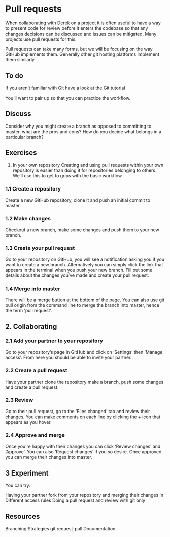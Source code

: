 # Pull requests
When collaborating with Derek on a project it is often useful to have a way to present code for review before it enters the codebase so that any changes decisions can be discussed and issues can be mitigated. Many projects use pull requests for this.

Pull requests can take many forms, but we will be focusing on the way GitHub implements them. Generally other git hosting platforms implement them similarly.

## To do
If you aren’t familiar with Git have a look at the Git tutorial

You’ll want to pair up so that you can practice the workflow.

## Discuss
Consider why you might create a branch as opposed to committing to master, what are the pros and cons? How do you decide what belongs in a particular branch?

## Exercises
1. In your own repository
Creating and using pull requests within your own repository is easier than doing it for repositories belonging to others. We’ll use this to get to grips with the basic workflow.

### 1.1 Create a repository
Create a new GitHub repository, clone it and push an initial commit to master.

### 1.2 Make changes
Checkout a new branch, make some changes and push them to your new branch.

### 1.3 Create your pull request
Go to your repository on GitHub, you will see a notification asking you if you want to create a new branch.
Alternatively you can simply click the link that appears in the terminal when you push your new branch.
Fill out some details about the changes you’ve made and create your pull request.

### 1.4 Merge into master
There will be a merge button at the bottom of the page. You can also use git pull origin <branchname> from the command line to merge the branch into master, hence the term ‘pull request’.

## 2. Collaborating
### 2.1 Add your partner to your repository
Go to your repository’s page in GitHub and click on ‘Settings’ then ‘Manage access’. From here you should be able to invite your partner.

### 2.2 Create a pull request
Have your partner clone the repository make a branch, push some changes and create a pull request.

### 2.3 Review
Go to their pull request, go to the ‘Files changed’ tab and review their changes. You can make comments on each line by clicking the + icon that appears as you hover.

### 2.4 Approve and merge
Once you’re happy with their changes you can click ‘Review changes’ and ‘Approve’. You can also ‘Request changes’ if you so desire. Once approved you can merge their changes into master.

## 3 Experiment
You can try:

Having your partner fork from your repository and merging their changes in
Different access rules
Doing a pull request and review with git only

## Resources
Branching Strategies
git request-pull Documentation
